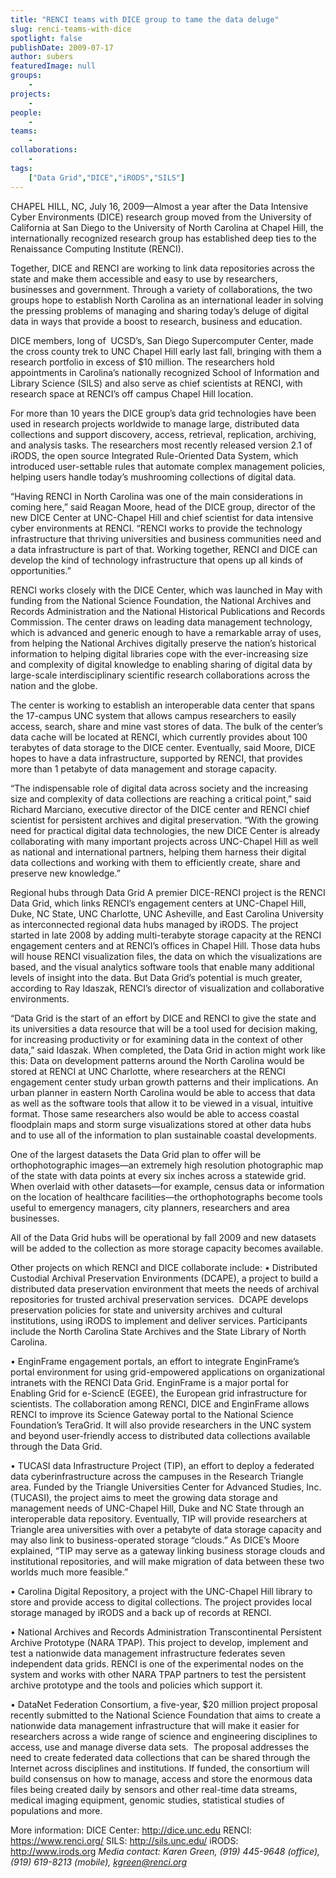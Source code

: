 ```yaml
---
title: "RENCI teams with DICE group to tame the data deluge"
slug: renci-teams-with-dice
spotlight: false
publishDate: 2009-07-17
author: subers
featuredImage: null
groups:
    - 
projects:
    - 
people:
    - 
teams: 
    - 
collaborations:
    - 
tags:
    ["Data Grid","DICE","iRODS","SILS"]
---
```

CHAPEL HILL, NC, July 16, 2009—Almost a year after the Data Intensive Cyber Environments (DICE) research group moved from the University of California at San Diego to the University of North Carolina at Chapel Hill, the internationally recognized research group has established deep ties to the Renaissance Computing Institute (RENCI).

<!--more-->

Together, DICE and RENCI are working to link data repositories across the state and make them accessible and easy to use by researchers, businesses and government. Through a variety of collaborations, the two groups hope to establish North Carolina as an international leader in solving the pressing problems of managing and sharing today’s deluge of digital data in ways that provide a boost to research, business and education.

DICE members, long of  UCSD’s, San Diego Supercomputer Center, made the cross county trek to UNC Chapel Hill early last fall, bringing with them a research portfolio in excess of $10 million. The researchers hold appointments in Carolina’s nationally recognized School of Information and Library Science (SILS) and also serve as chief scientists at RENCI, with research space at RENCI’s off campus Chapel Hill location.

For more than 10 years the DICE group’s data grid technologies have been used in research projects worldwide to manage large, distributed data collections and support discovery, access, retrieval, replication, archiving, and analysis tasks. The researchers most recently released version 2.1 of iRODS, the open source Integrated Rule-Oriented Data System, which introduced user-settable rules that automate complex management policies, helping users handle today’s mushrooming collections of digital data.

“Having RENCI in North Carolina was one of the main considerations in coming here,” said Reagan Moore, head of the DICE group, director of the new DICE Center at UNC-Chapel Hill and chief scientist for data intensive cyber environments at RENCI. “RENCI works to provide the technology infrastructure that thriving universities and business communities need and a data infrastructure is part of that. Working together, RENCI and DICE can develop the kind of technology infrastructure that opens up all kinds of opportunities.”

RENCI works closely with the DICE Center, which was launched in May with funding from the National Science Foundation, the National Archives and Records Administration and the National Historical Publications and Records Commission. The center draws on leading data management technology, which is advanced and generic enough to have a remarkable array of uses, from helping the National Archives digitally preserve the nation’s historical information to helping digital libraries cope with the ever-increasing size and complexity of digital knowledge to enabling sharing of digital data by large-scale interdisciplinary scientific research collaborations across the nation and the globe.

The center is working to establish an interoperable data center that spans the 17-campus UNC system that allows campus researchers to easily access, search, share and mine vast stores of data. The bulk of the center’s data cache will be located at RENCI, which currently provides about 100 terabytes of data storage to the DICE center. Eventually, said Moore, DICE hopes to have a data infrastructure, supported by RENCI, that provides more than 1 petabyte of data management and storage capacity.

“The indispensable role of digital data across society and the increasing size and complexity of data collections are reaching a critical point,” said Richard Marciano, executive director of the DICE center and RENCI chief scientist for persistent archives and digital preservation. “With the growing need for practical digital data technologies, the new DICE Center is already collaborating with many important projects across UNC-Chapel Hill as well as national and international partners, helping them harness their digital data collections and working with them to efficiently create, share and preserve new knowledge.”

<span class="head2">Regional hubs through Data Grid</span>
A premier DICE-RENCI project is the RENCI Data Grid, which links RENCI’s engagement centers at UNC-Chapel Hill, Duke, NC State, UNC Charlotte, UNC Asheville, and East Carolina University as interconnected regional data hubs managed by iRODS. The project started in late 2008 by adding multi-terabyte storage capacity at the RENCI engagement centers and at RENCI’s offices in Chapel Hill. Those data hubs will house RENCI visualization files, the data on which the visualizations are based, and the visual analytics software tools that enable many additional levels of insight into the data. But Data Grid’s potential is much greater, according to Ray Idaszak, RENCI’s director of visualization and collaborative environments.

“Data Grid is the start of an effort by DICE and RENCI to give the state and its universities a data resource that will be a tool used for decision making, for increasing productivity or for examining data in the context of other data,” said Idaszak.
When completed, the Data Grid in action might work like this: Data on development patterns around the North Carolina would be stored at RENCI at UNC Charlotte, where researchers at the RENCI engagement center study urban growth patterns and their implications. An urban planner in eastern North Carolina would be able to access that data as well as the software tools that allow it to be viewed in a visual, intuitive format. Those same researchers also would be able to access coastal floodplain maps and storm surge visualizations stored at other data hubs and to use all of the information to plan sustainable coastal developments.

One of the largest datasets the Data Grid plan to offer will be orthophotographic images—an extremely high resolution photographic map of the state with data points at every six inches across a statewide grid. When overlaid with other datasets—for example, census data or information on the location of healthcare facilities—the orthophotographs become tools useful to emergency managers, city planners, researchers and area businesses.

All of the Data Grid hubs will be operational by fall 2009 and new datasets will be added to the collection as more storage capacity becomes available.

<span class="head2">Other projects on which RENCI and DICE collaborate include: </span>
• Distributed Custodial Archival Preservation Environments (DCAPE), a project to build a distributed data preservation environment that meets the needs of archival repositories for trusted archival preservation services.  DCAPE develops preservation policies for state and university archives and cultural institutions, using iRODS to implement and deliver services. Participants include the North Carolina State Archives and the State Library of North Carolina.

• EnginFrame engagement portals, an effort to integrate EnginFrame’s portal environment for using grid-empowered applications on organizational intranets with the RENCI Data Grid. EnginFrame is a major portal for Enabling Grid for e-SciencE (EGEE), the European grid infrastructure for scientists. The collaboration among RENCI, DICE and EnginFrame allows RENCI to improve its Science Gateway portal to the National Science Foundation’s TeraGrid. It will also provide researchers in the UNC system and beyond user-friendly access to distributed data collections available through the Data Grid.

• TUCASI data Infrastructure Project (TIP), an effort to deploy a federated data cyberinfrastructure across the campuses in the Research Triangle area. Funded by the Triangle Universities Center for Advanced Studies, Inc. (TUCASI), the project aims to meet the growing data storage and management needs of UNC-Chapel Hill, Duke and NC State through an interoperable data repository. Eventually, TIP will provide researchers at Triangle area universities with over a petabyte of data storage capacity and may also link to business-operated storage “clouds.” As DICE’s Moore explained, “TIP may serve as a gateway linking business storage clouds and institutional repositories, and will make migration of data between these two worlds much more feasible.”

• Carolina Digital Repository, a project with the UNC-Chapel Hill library to store and provide access to digital collections. The project provides local storage managed by iRODS and a back up of records at RENCI.

• National Archives and Records Administration Transcontinental Persistent Archive Prototype (NARA TPAP). This project to develop, implement and test a nationwide data management infrastructure federates seven independent data grids. RENCI is one of the experimental nodes on the system and works with other NARA TPAP partners to test the persistent archive prototype and the tools and policies which support it.

• DataNet Federation Consortium, a five-year, $20 million project proposal recently submitted to the National Science Foundation that aims to create a nationwide data management infrastructure that will make it easier for researchers across a wide range of science and engineering disciplines to access, use and manage diverse data sets.  The proposal addresses the need to create federated data collections that can be shared through the Internet across disciplines and institutions. If funded, the consortium will build consensus on how to manage, access and store the enormous data files being created daily by sensors and other real-time data streams, medical imaging equipment, genomic studies, statistical studies of populations and more.

<span class="head2">More information:</span>
DICE Center: <a href="http://dice.unc.edu ">http://dice.unc.edu </a>
RENCI: <a href="https://www.renci.org/">https://www.renci.org/</a>
SILS: <a href="http://sils.unc.edu/">http://sils.unc.edu/</a>
iRODS: <a href="http://www.irods.org">http://www.irods.org
</a>
<em>Media contact: Karen Green, (919) 445-9648 (office), (919) 619-8213 (mobile), kgreen@renci.org</em>
